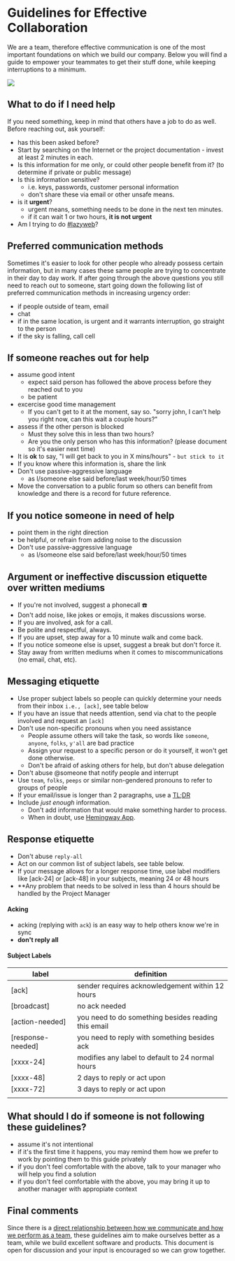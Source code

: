 # Guidelines for Effective Collaboration

We are a team, therefore effective communication is one of the most important foundations on which we build our company. Below you will find a guide to empower your teammates to get their stuff done, while keeping interruptions to a minimum.

![](http://i.giphy.com/Uv0VUrAT6FtMQ.gif)

## What to do if I need help
If you need something, keep in mind that others have a job to do as well. Before reaching out, ask yourself:
- has this been asked before?
- Start by searching on the Internet or the project documentation - invest at least 2 minutes in each.
- Is this information for me only, or could other people benefit from it? (to determine if private or public message)
- Is this information sensitive?
    - i.e. keys, passwords, customer personal information
    - don't share these via email or other unsafe means.
- is it **urgent**?
    - urgent means, something needs to be done in the next ten minutes.
    - if it can wait 1 or two hours, **it is not urgent**
- Am I trying to do [#lazyweb][lazyweb]?

## Preferred communication methods
Sometimes it's easier to look for other people who already possess certain information, but in many cases these same people are trying to concentrate in their day to day work. If after going through the above questions you still need to reach out to someone, start going down the following list of preferred communication methods in increasing urgency order:
- if people outside of team, email
- chat
- if in the same location, is urgent and it warrants interruption, go straight to the person
- if the sky is falling, call cell

## If someone reaches out for help
- assume good intent
  - expect said person has followed the above process before they reached out to you
  - be patient
- excercise good time management
  - If you can't get to it at the moment, say so. "sorry john, I can't help you right now, can this wait a couple hours?"
- assess if the other person is blocked
  - Must they solve this in less than two hours?
  - Are you the only person who has this information? (please document so it's easier next time)
- It is **ok** to say, "I will get back to you in X mins/hours" - `but stick to it`
- If you know where this information is, share the link
- Don't use passive-aggressive language
  - as I/someone else said before/last week/hour/50 times
- Move the conversation to a public forum so others can benefit from knowledge and there is a record for future reference.

## If you notice someone in need of help
- point them in the right direction
- be helpful, or refrain from adding noise to the discussion
- Don't use passive-aggressive language
  - as I/someone else said before/last week/hour/50 times

## Argument or ineffective discussion etiquette over written mediums
- If you're not involved, suggest a phonecall :phone:
- Don't add noise, like jokes or emojis, it makes discussions worse.
- If you are involved, ask for a call.
- Be polite and respectful, always.
- If you are upset, step away for a 10 minute walk and come back.
- If you notice someone else is upset, suggest a break but don't force it.
- Stay away from written mediums when it comes to miscommunications (no email, chat, etc).

## Messaging etiquette
- Use proper subject labels so people can quickly determine your needs from their inbox `i.e., [ack]`, see table below
- If you have an issue that needs attention, send via chat to the people involved and request an `[ack]`
- Don't use non-specific pronouns when you need assistance
  - People assume others will take the task, so words like `someone`, `anyone`, `folks`, `y'all` are bad practice
  - Assign your request to a specific person or do it yourself, it won't get done otherwise.
  - Don't be afraid of asking others for help, but don't abuse delegation
- Don't abuse @someone that notify people and interrupt
- Use `team`, `folks`, `peeps` or similar non-gendered pronouns to refer to groups of people
- If your email/issue is longer than 2 paragraphs, use a [TL;DR][tldr]
- Include _just enough_ information.
  - Don't add information that would make something harder to process.
  - When in doubt, use [Hemingway App][hemingway].

## Response etiquette
- Don't abuse `reply-all`
- Act on our common list of subject labels, see table below.
- If your message allows for a longer response time, use label modifiers like [ack-24] or [ack-48] in your subjects, meaning 24 or 48 hours
- **Any problem that needs to be solved in less than 4 hours should be handled by the Project Manager

#### Acking
- acking (replying with `ack`) is an easy way to help others know we're in sync
- **don't reply all**

#### Subject Labels

|       label       |                      definition                     |
|-------------------|-----------------------------------------------------|
| [ack]             | sender requires acknowledgement within 12 hours     |
| [broadcast]       | no ack needed                                       |
| [action-needed]   | you need to do something besides reading this email |
| [response-needed] | you need to reply with something besides ack        |
| [xxxx-24]         | modifies any label to default to 24 normal hours    |
| [xxxx-48]         | 2 days to reply or act upon                         |
| [xxxx-72]         | 3 days to reply or act upon                         |
|                   |                                                     |

## What should I do if someone is not following these guidelines?

- assume it's not intentional
- if it's the first time it happens, you may remind them how we prefer to work by pointing them to this guide privately
- if you don't feel comfortable with the above, talk to your manager who will help you find a solution
- if you don't feel comfortable with the above, you may bring it up to another manager with appropiate context

## Final comments

Since there is a [direct relationship between how we communicate and how we perform as a team](http://eprints.qut.edu.au/30311/1/Stacey_Hassall_Thesis.pdf), these guidelines aim to make ourselves better as a team, while we build excellent software and products. This document is open for discussion and your input is encouraged so we can grow together.

[lazyweb]: http://lmgtfy.com/?q=lazyweb
[tldr]: https://en.wikipedia.org/wiki/Wikipedia:Too_long;_didn%27t_read
[hemingway]: http://www.hemingwayapp.com/
